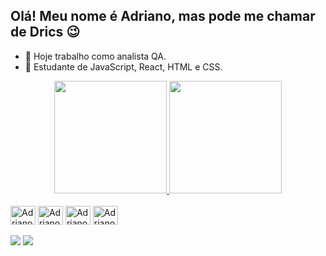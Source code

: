 ## Olá! Meu nome é Adriano, mas pode me chamar de Drics 😉

- 🔭 Hoje trabalho como analista QA.
- 🌱 Estudante de JavaScript, React, HTML e CSS.
<div align="center">
  <a href="https://github.com/Dricss">
  <img height="180em" src="https://github-readme-stats.vercel.app/api?username=Dricss&show_icons=true&theme=onedark&include_all_commits=true&count_private=true"/>
  <img height="180em" src="https://github-readme-stats.vercel.app/api/top-langs/?username=Dricss&layout=compact&langs_count=7&theme=onedark"/>
</div>
<div style="display: inline-block"></br>
  <img align=center alt="Adriano-JS" height="30" width="40" src="https://cdn.jsdelivr.net/gh/devicons/devicon/icons/javascript/javascript-original.svg" />
  <img align=center alt="Adriano-HTML" height="30" width="40" src="https://cdn.jsdelivr.net/gh/devicons/devicon/icons/html5/html5-original.svg" />
  <img align=center alt="Adriano-CSS" height="30" width="40" src="https://cdn.jsdelivr.net/gh/devicons/devicon/icons/css3/css3-original.svg" />
  <img align=center alt="Adriano-REACT" height="30" width="40" src="https://cdn.jsdelivr.net/gh/devicons/devicon/icons/react/react-original.svg" />
</div>
<div></br>
<a href="https://www.linkedin.com/in/adriano-machado-dutra-626634146/" target="_blank"><img src="https://img.shields.io/badge/LinkedIn-0077B5?style=for-the-badge&logo=linkedin&logoColor=white" /></a>
<a href="mailto:adriano19980110@gmail.com" target="_blank"><img src="https://img.shields.io/badge/Gmail-D14836?style=for-the-badge&logo=gmail&logoColor=white" /></a>
</div>
